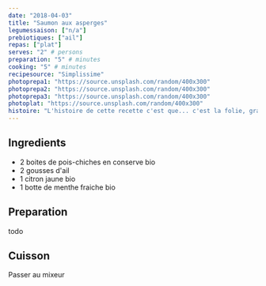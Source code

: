 ```yaml
---
date: "2018-04-03"
title: "Saumon aux asperges"
legumessaison: ["n/a"]
prebiotiques: ["ail"]
repas: ["plat"]
serves: "2" # persons
preparation: "5" # minutes
cooking: "5" # minutes
recipesource: "Simplissime"
photoprepa1: "https://source.unsplash.com/random/400x300"
photoprepa2: "https://source.unsplash.com/random/400x300"
photoprepa3: "https://source.unsplash.com/random/400x300"
photoplat: "https://source.unsplash.com/random/400x300"
histoire: "L'histoire de cette recette c'est que... c'est la folie, grave bon toussa..."
---
```


## Ingredients

* 2 boites de pois-chiches en conserve bio
* 2 gousses d'ail
* 1 citron jaune bio
* 1 botte de menthe fraiche bio

## Preparation
todo

## Cuisson
Passer au mixeur

